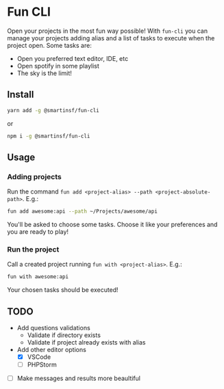 # Fun CLI

Open your projects in the most fun way possible! With `fun-cli` you can manage your projects adding alias and a list of tasks to execute when the project open. Some tasks are:

- Open you preferred text editor, IDE, etc
- Open spotify in some playlist
- The sky is the limit!

## Install

```sh
yarn add -g @smartinsf/fun-cli
```

or

```sh
npm i -g @smartinsf/fun-cli
```

## Usage

### Adding projects

Run the command `fun add <project-alias> --path <project-absolute-path>`. E.g.:

```sh
fun add awesome:api --path ~/Projects/awesome/api
```

You'll be asked to choose some tasks. Choose it like your preferences and you are ready to play!

### Run the project

Call a created project running `fun with <project-alias>`. E.g.:

```sh
fun with awesome:api
```

Your chosen tasks should be executed!

## TODO

- Add questions validations
  - Validate if directory exists
  - Validate if project already exists with alias
- Add other editor options
  - [x] VSCode
  - [ ] PHPStorm
- [ ] Make messages and results more beaultiful
